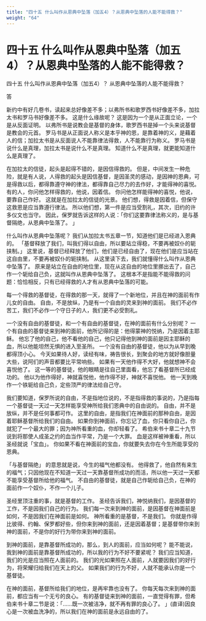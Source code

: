```yaml
---
title: "四十五 什么叫作从恩典中坠落（加五4）？从恩典中坠落的人能不能得救？"
weight: "64"
---
```


# 四十五 什么叫作从恩典中坠落（加五4）？从恩典中坠落的人能不能得救？

四十五 什么叫作从恩典中坠落（加五4）？
从恩典中坠落的人能不能得救？

答

新约中有好几卷书，读起来总好像差不多；以弗所书和歌罗西书好像差不多，加拉太书和罗马书好像差不多。
这是什么缘故呢？
这是因为一个是从正面立论，一个是从反面证明。
以弗所书是说教会是基督的身体，歌罗西书是掉一个头来说基督是教会的元首。
罗马书是从正面说人称义是本乎神的恩，是靠着神的义，是藉着人的信；加拉太书是从反面说人不能靠律法得救，人不能靠行为称义。
罗马书是说什么是真理，加拉太书是说什么不是真理。
知道什么不是真理，就更能知道什么是真理了。

在加拉太的信徒，起头是起得不错的，是因信得救的。
但是，中间发生一种危险，就是有人说，人得救的起头是因信基督，是因圣灵的感动，是因神的恩典，可是得救以后，都得靠遵守神的律法，都得靠自己尽力的去作好，才能得神的喜悦。
有的人，你问他怎样得救的，他说，因着信。
你问他怎样能得神的喜悦，他说，要靠自己作好。
这就是在加拉太的信徒的光景。
他们想，得救是因着信，但保守这救恩是应当靠遵行律法。
所以他们想，第一件是应当受割礼，其次，旧约的许多仪文也当守。
因此，保罗就告诉这样的人说：「你们这要靠律法称义的，是与基督隔绝，从恩典中坠落了。
」

什么叫作从恩典中坠落呢？
我们从加拉太书五章一节，知道他们是已经进入恩典的。
「基督释放了我们，叫我们得以自由，所以要站立得稳，不要再被奴仆的轭挟制。」
这里说，基督已经释放了他们，他们是已经自由了，现在他们是应当站在这自由里，不要再被奴仆的轭挟制。
从这里读下去，我们就懂得什么叫作从恩典中坠落了。
原来是站立在自由的地位里，现在从这自由的地位里挪出去了，自己作一个轭给自己负，这就叫作从恩典中坠落了。
这根本不是指能不能得救的问题：恰恰相反，只有已经得救的人才有从恩典中坠落的可能。

每一个得救的基督徒，在得救的那一天，就得了一个新地位，并且在神的面前有作儿女的自由。
自由，不是放纵，乃是有一个自由的灵来到神的面前。
我们不必作苦工，我们不必作一个守日子的人，我们更不必受割礼。

一个没有自由的基督徒，和一个有自由的基督徒，在神的面前有什么分别呢？
一个有自由的基督徒来到神的面前，他所记得的是：他得蒙神的悦纳，乃是因着主耶稣。
他忘了他的自己，他不看他的自己，他只记得他到神的面前是因主耶稣的血，所以他能坦然无惧的进入至圣所。
一个没有自由的基督徒，他以为从早到晚都得顶小心。
今天如果待人好，读经有味，祷告很长，到聚会的地方就好像胆量大些，说阿们的声音都要比平常响些。
如果有一天他作得不大好，他就想神不会喜悦他了。
这一等的基督徒，他的眼睛是往自己里面看，他忘了看基督所已经成功的。
他以为他作得好，神就喜悦他，他作得不好，神就不喜悦他。
他一天到晚作一个铁轭给自己负，定些顶严的律法给自己守。

我们要知道，保罗所说的自由，不是指地位说的，不是指得救的事说的，乃是指每一个基督徒一天过一天怎样能享受神所给我们恩典中的自由说的。
自由，并不是放纵，并不是任何事都可作。
这里的自由，是指我们在神面前的那种自由，是因着耶稣基督所给我们的自由。
如果你到神面前，你忘记了血，你只看你自己，你就犯了一个最大的罪；因为神所看重的血，你却轻看了。
希伯来书十章二十九节说到将那使人成圣之约的血当作平常，乃是一个大罪。
血是这样被神重看，所以圣经就说「宝血」。
你如果不看在神面前的宝血，你就要失去你在今生所能享受的恩典。

「与基督隔绝」
的意思就是说，今生的福气他都没有。
他得救了，他自然有来生的福气；只因他现在不知道一天过一天靠基督所成功的而活，所以他一天过一天都不能享受基督所给他的福气。
不自由的基督徒，就是自己作轭给自己负，在神的面前作一个奴仆，不作一个儿子。

圣经里顶注重的事，就是基督的工作。
圣经告诉我们，神悦纳我们，是因基督的工作，不是因我们自己的行为。
我们每一次来到神的面前，是因基督在神面前是如何，不是因我们在神面前是如何。
神所看重的是基督，不是我们。
你就是作得比彼得、约翰、保罗都好些，但你来到神的面前，还是因着基督；是基督带你来到神的面前，不是你的好行为带你来到神的面前。

到神的面前，是靠基督所成功的，那么，到人的面前，应当如何呢？
能不能说，我到神的面前是靠基督所成功的，所以我的行为不好不要紧呢？
我们应当知道，我们的光是应当照在人面前的。
我们的光如果照在人面前，人就要因我们的好行为，将荣耀归给我们在天上的父。
如果我们的行为不好，人就不能承认你是一个基督徒。

在神的面前，基督所给我们的地位，是再牢靠也没有了。
你每天每次来到神的面前，都应当有一个无亏的良心。
有的基督徒来到神的面前，一直觉得有罪，但希伯来书十章二节是说：「……既一次被洁净，就不再有罪的良心了。
」(直译)因良心是一次被血洗净的，所以我们在神的面前是永远自由的了。

